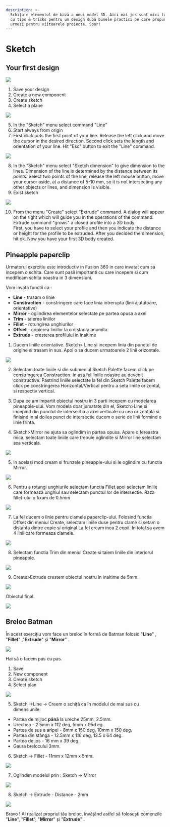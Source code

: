 ```yaml
---
description: >-
  Schița e elementul de bază a unui model 3D. Aici mai jos sunt mici tutoriale
  cu tips & tricks pentru un design după bunele practici pe care propun să le
  urmezi pentru viitoarele proiecte. Spor!
---
```


# Sketch

## Your first design

![](../.gitbook/assets/image%20%28150%29.png)

1. Save your design
2. Create a new component
3. Create sketch
4. Select a plane

![](../.gitbook/assets/image%20%2824%29.png)

5. In the "Sketch" menu select command "Line"  
6. Start always from origin  
7. First click puts the first point of your line. Release the left click and move the cursor in the desired direction. Second click sets the length and orientation of your line. Hit "Esc" button to exit the "Line" command.

![](../.gitbook/assets/image%20%28102%29.png)

8. In the "Sketch" menu select "Sketch dimension" to give dimension to the lines. Dimension of the line is determined by the distance between its points. Select two points of the line, release the left mouse button, move your cursor aside, at a distance of 5-10 mm, so it is not intersecting any other objects or lines, and dimension is visible.  
9. Exist sketch

![](../.gitbook/assets/image%20%2826%29.png)

10. From the menu "Create" select "Extrude" command. A dialog will appear on the right which will guide you in the operations of the command. Extrude command "grows" a closed profile into a 3D body.  
First, you have to select your profile and then you indicate the distance or height for the profile to be extruded. After you decided the dimension, hit ok. Now you have your first 3D body created.

## Pineapple paperclip



Urmatorul exercitiu este introductiv in Fusion 360 in care invatat cum sa incepem o schita. Care sunt pasii importanti cu care incepem si cum modificam schita noastra in 3 dimensiuni.

Vom invata functii ca :

* **Line** - trasam o linie
* **Constraction** - constringere care face linia intrerupta \(linii ajutatoare, orientative\)
* **Mirror** - oglindirea elementelor selectate pe partea opusa a axei
* **Trim** - taierea liniilor 
* **Fillet** - rotungirea unghiurilor
* **Offset** - copierea liniilor la o distanta anumita
* **Extrude** - cresterea profilului in inaltime



1. Ducem liniile orientative. Sketch&gt; Line si incepem linia din punctul de origine si trasam in sus. Apoi o sa ducem urmatoarele 2 linii orizontale.

![](../.gitbook/assets/tempsnip%20%281%29.png)



2. Selectam toate liniile si din submeniul Sketch Palette facem click pe constringerea Constraction. In asa fel liniile noastre au devenit constructive. Pastrind liniile selectate la fel din Sketch Palette facem click pe constringerea Horizontal/Vertical pentru a seta liniile orizontal, si respectiv vertical.



3. Dupa ce am impartit obiectul nostru in 3 parti incepem cu modelarea pineapple-ului. Vom modela doar jumatate din el, Sketch&gt;Line si incepind din punctul de intersectia a axei verticale cu cea orizontala si finisind in al doilea punct de intersectie ducem o serie de linii formind o linie frinta.

4. Sketch&gt;Mirror  ne ajuta sa oglindim in partea opusa. Apare o fereastra mica, selectam toate liniile care trebuie oglindite si Mirror line selectam axa verticala.

![](../.gitbook/assets/tempsnip2.png)

5. In acelasi mod cream si frunzele pineapple-ului si le oglindim cu functia Mirror.

![](../.gitbook/assets/image%20%2893%29.png)

6. Pentru a rotungi unghiurile selectam functia Fillet apoi selectam liniile care formeaza unghiul sau selectam punctul lor de intersectie. Raza fillet-ului o fixam de 0.5mm

![](../.gitbook/assets/tempsnip3.png)

7. La fel ducem o linie pentru clamele paperclip-ului. Folosind functia Offset din meniul Create, selectam liniile duse pentru clame si setam o distanta dintre copie si original.La fel cream inca 2 copii. In total sa avem 4 linii care formeaza clamele.

![](../.gitbook/assets/image%20%28139%29.png)

8. Selectam functia Trim din meniul Create si taiem liniile din interiorul pineapple.

![](../.gitbook/assets/image%20%28168%29.png)

9. Create&gt;Extrude crestem obiectul nostru in inaltime de 5mm.

![](../.gitbook/assets/image%20%2834%29.png)

Obiectul final. 

![](../.gitbook/assets/image%20%2846%29.png)

## Breloc Batman

În acest exercițiu vom face un breloc în formă de Batman folosid "**Line**" , "**Fillet**" ,"**Extrude**" și "**Mirror**" .  

![](../.gitbook/assets/image%20%285%29.png)

  
Hai să o facem pas cu pas.

1. Save
2. New component
3. Create sketch
4. Select plan

![](../.gitbook/assets/image%20%28153%29.png)

5. Sketch -&gt;Line -&gt; Creem o schiță ca în modelul de mai sus  cu dimensiunile:

* Partea de mijloc **până** la ureche  25mm, 2.5mm.
* Urechea - 2.5mm x 112 deg, 5mm x 95d eg.
* Partea de sus a aripei - 8mm x 150 deg, 10mm x 150 deg.
* Partea din stânga - 12.5mm x 116 deg, 12.5 x 64 deg.
* Partea de jos - 16 mm x 39 deg.
* Gaura brelocului 3mm.

6. Sketch -&gt; Fillet  -  11mm x 12mm x 5mm.

![](../.gitbook/assets/image%20%28177%29.png)

7. Oglindim modelul  prin : Sketch -&gt; Mirror 

![](../.gitbook/assets/image%20%28114%29.png)

8. Sketch -&gt; Extrude  - Distance - 2mm

![](../.gitbook/assets/image%20%2881%29.png)

Bravo ! Ai realizat propriul tău breloc, învățând astfel să folosești comenzile "**Line**", "**Fillet**", "**Mirror**" și "**Extrude**" .

